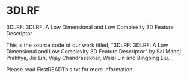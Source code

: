 # 3DLRF
3DLRF: 3DLRF: A Low Dimensional and Low Complexity 3D Feature Descriptor


This is the source code of our work titled, "3DLRF: 3DLRF: A Low Dimensional and Low Complexity 3D Feature Descriptor" by Sai Manoj Prakhya, Jie Lin, Vijay Chandrasekhar, Weisi Lin and Bingbing Liu.

Please read FirstREADThis.txt for more information.


